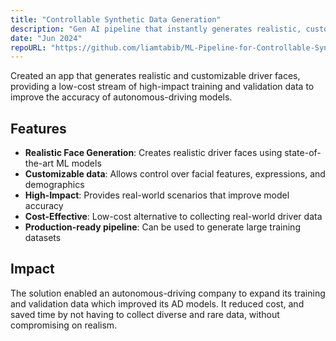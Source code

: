 ```yaml
---
title: "Controllable Synthetic Data Generation"
description: "Gen AI pipeline that instantly generates realistic, customizable driver faces"
date: "Jun 2024"
repoURL: "https://github.com/liamtabib/ML-Pipeline-for-Controllable-Synthetic-Data-Generation"
---
```


Created an app that generates realistic and customizable driver faces, providing a low-cost stream of high-impact training and validation data to improve the accuracy of autonomous-driving models.

## Features

- **Realistic Face Generation**: Creates realistic driver faces using state-of-the-art ML models
- **Customizable data**: Allows control over facial features, expressions, and demographics
- **High-Impact**: Provides real-world scenarios that improve model accuracy
- **Cost-Effective**: Low-cost alternative to collecting real-world driver data
- **Production-ready pipeline**: Can be used to generate large training datasets

## Impact

The solution enabled an autonomous-driving company to expand its training and validation data which improved its AD models. It reduced cost, and saved time by not having to collect diverse and rare data, without compromising on realism.